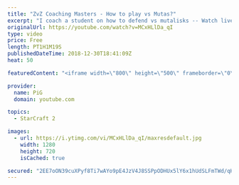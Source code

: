 ```yaml
---
title: "ZvZ Coaching Masters - How to play vs Mutas?"
excerpt: "I coach a student on how to defend vs mutalisks -- Watch live at https://www.twitch.tv/x5_pig"
originalUrl: https://youtube.com/watch?v=MCxHLlDa_qI
type: video
price: Free
length: PT1H1M19S
publishedDateTime: 2018-12-30T18:41:09Z
heat: 50

featuredContent: "<iframe width=\"800\" height=\"500\" frameborder=\"0\" src=\"https://www.youtube.com/embed/MCxHLlDa_qI\" allow=\"accelerometer; autoplay; encrypted-media; gyroscope; picture-in-picture\" allowfullscreen></iframe>"

provider:
  name: PiG
  domain: youtube.com

topics:
  - StarCraft 2

images:
  - url: https://i.ytimg.com/vi/MCxHLlDa_qI/maxresdefault.jpg
    width: 1280
    height: 720
    isCached: true

secured: "2EE7oON39cuXPyf8Ti7wAYo9pE4JzV4J8SSPpODHUx5lY6x1hUdSLFmTWd/qH2P34rfa1fQP1NQRMCzQHWVJztcB7IB8pm1C8QZxOXgqy5rAqCXk4CGLHB9wdVAAZ5fGaUabwO9sZlUqdKShE/lduXdtDr5z1DB1oLoUmMiPbaH+z8++W9yzoWCT2/XSzyHbywpVK1038b7/ceslsinvcPk6AkfeZdGws+H4XS85eTaAb7B4SciKHayQiBJJ4VpurZQGQXEa+xtdBoOvd7v45gIcWQ9MDOPIB+Tz99YKl77ZZAV+2v6eh7cJy+Ipru0c1VXBVk5rufvAeitmlCPp8hoN0aXshgZoRKUkh10Kj0g4d3pa4BBTx1oq9aRQ5WUK9u2hE4oppkGVVTxb0kDdLzMm2dNFFnc/thG84Bj+NlQ=;SpJhZhLZkSpoRPf6pBb/Cw=="
---
```


